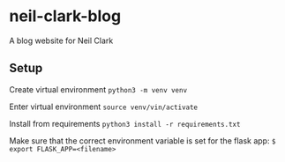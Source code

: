 # neil-clark-blog
A blog website for Neil Clark

## Setup
Create virtual environment
`python3 -m venv venv`

Enter virtual environment
`source venv/vin/activate`

Install from requirements
`python3 install -r requirements.txt`

Make sure that the correct environment variable is set for the flask app:
`$ export FLASK_APP=<filename>`
